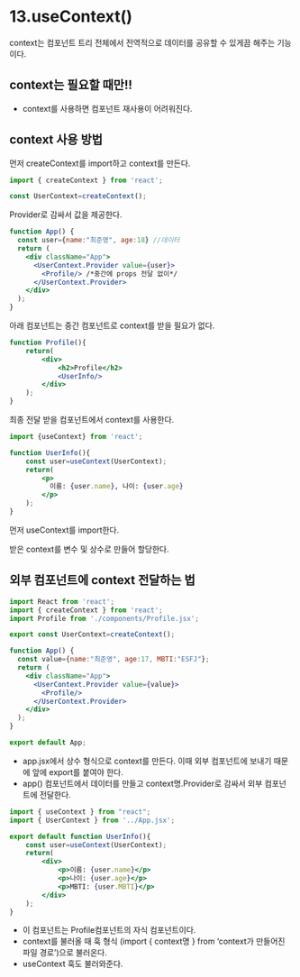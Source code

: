 # 13.useContext()

context는 컴포넌트 트리 전체에서 전역적으로 데이터를 공유할 수 있게끔 해주는 기능이다.

## context는 필요할 때만!!

- context를 사용하면 컴포넌트 재사용이 어려워진다.

## context 사용 방법

먼저 createContext를 import하고 context를 만든다.

```jsx
import { createContext } from 'react';

const UserContext=createContext();
```

Provider로 감싸서 값을 제공한다.

```jsx
function App() {
  const user={name:"최준영", age:18} //데이터
  return (
    <div className="App">
      <UserContext.Provider value={user}>
        <Profile/> /*중간에 props 전달 없이*/
      </UserContext.Provider>
    </div>
  );
}
```

아래 컴포넌트는 중간 컴포넌트로 context를 받을 필요가 없다.

```jsx
function Profile(){
    return(
        <div>
            <h2>Profile</h2>
            <UserInfo/>
        </div>
    );
}
```

최종 전달 받을 컴포넌트에서 context를 사용한다.

```jsx
import {useContext} from 'react';

function UserInfo(){
    const user=useContext(UserContext);
    return(
        <p>
          이름: {user.name}, 나이: {user.age}
        </p>
    );
}
```

먼저 useContext를 import한다.

받은 context를 변수 및 상수로 만들어 할당한다.

## 외부 컴포넌트에 context 전달하는 법

```jsx
import React from 'react';
import { createContext } from 'react';
import Profile from './components/Profile.jsx';

export const UserContext=createContext();

function App() {
  const value={name:"최준영", age:17, MBTI:"ESFJ"};
  return (
    <div className="App">
      <UserContext.Provider value={value}>
        <Profile/>
      </UserContext.Provider>
    </div>
  );
}

export default App;
```

- app.jsx에서 상수 형식으로 context를 만든다. 이때 외부 컴포넌트에 보내기 때문에 앞에 export를 붙여야 한다.
- app() 컴포넌트에서 데이터를 만들고 context명.Provider로 감싸서 외부 컴포넌트에 전달한다.

```jsx
import { useContext } from "react";
import { UserContext } from '../App.jsx';

export default function UserInfo(){
    const user=useContext(UserContext);
    return(
        <div>
            <p>이름: {user.name}</p>
            <p>나이: {user.age}</p>
            <p>MBTI: {user.MBTI}</p>
        </div>
    );
}
```

- 이 컴포넌트는 Profile컴포넌트의 자식 컴포넌트이다.
- context를 불러올 때 훅 형식 (import { context명 } from ‘context가 만들어진 파일 경로’)으로 불러온다.
- useContext 훅도 불러와준다.
